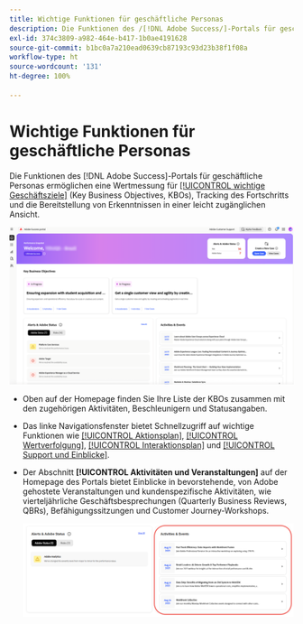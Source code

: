 ```yaml
---
title: Wichtige Funktionen für geschäftliche Personas
description: Die Funktionen des /[!DNL Adobe Success/]-Portals für geschäftliche Personas ermöglichen eine Wertmessung für wichtige Geschäftsziele, Tracking des Fortschritts und die Bereitstellung von Erkenntnissen in einer leicht zugänglichen Ansicht.
exl-id: 374c3809-a982-464e-b417-1b0ae4191628
source-git-commit: b1bc0a7a210ead0639cb87193c93d23b38f1f08a
workflow-type: ht
source-wordcount: '131'
ht-degree: 100%

---
```


# Wichtige Funktionen für geschäftliche Personas

Die Funktionen des [!DNL Adobe Success]-Portals für geschäftliche Personas ermöglichen eine Wertmessung für [[!UICONTROL wichtige Geschäftsziele]](/help/adobe-success-portal/business-persona/key-business-objectives.md) (Key Business Objectives, KBOs), Tracking des Fortschritts und die Bereitstellung von Erkenntnissen in einer leicht zugänglichen Ansicht.

![adobe-success-portal-for-business-persona-overview](/help/adobe-success-portal/assets/overview-and-business-persona-overview.png)

* Oben auf der Homepage finden Sie Ihre Liste der KBOs zusammen mit den zugehörigen Aktivitäten, Beschleunigern und Statusangaben.
* Das linke Navigationsfenster bietet Schnellzugriff auf wichtige Funktionen wie [[!UICONTROL Aktionsplan]](/help/adobe-success-portal/business-persona/action-plan.md), [[!UICONTROL Wertverfolgung]](/help/adobe-success-portal/business-persona/value-tracker.md), [[!UICONTROL Interaktionsplan]](/help/adobe-success-portal/business-persona/engagement-plan.md) und [[!UICONTROL Support und Einblicke]](/help/adobe-success-portal/technical-persona/support-and-insights/support-and-insights-overview.md).
* Der Abschnitt **[!UICONTROL Aktivitäten und Veranstaltungen]** auf der Homepage des Portals bietet Einblicke in bevorstehende, von Adobe gehostete Veranstaltungen und kundenspezifische Aktivitäten, wie vierteljährliche Geschäftsbesprechungen (Quarterly Business Reviews, QBRs), Befähigungssitzungen und Customer Journey-Workshops.

  ![activities-and-events](/help/adobe-success-portal/assets/activities-and-events.png)
